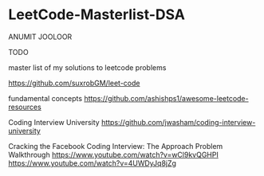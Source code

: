 # LeetCode-Masterlist-DSA

ANUMIT JOOLOOR

TODO

master list of my solutions to leetcode problems 

https://github.com/suxrobGM/leet-code

fundamental concepts
https://github.com/ashishps1/awesome-leetcode-resources

Coding Interview University
https://github.com/jwasham/coding-interview-university

Cracking the Facebook Coding Interview:
 The Approach
 Problem Walkthrough
 https://www.youtube.com/watch?v=wCl9kvQGHPI
 https://www.youtube.com/watch?v=4UWDyJq8jZg


 

